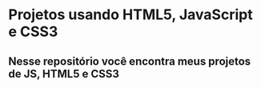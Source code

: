 # Projetos usando HTML5, JavaScript e CSS3
## Nesse repositório você encontra meus projetos de JS, HTML5 e CSS3
